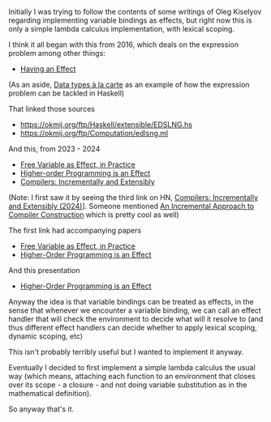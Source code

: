Initially I was trying to follow the contents of some writings of Oleg Kiselyov
regarding implementing variable bindings as effects, but right now this is only
a simple lambda calculus implementation, with lexical scoping.

I think it all began with this from 2016, which deals on the expression problem
among other things:

* [Having an Effect](https://okmij.org/ftp/Computation/having-effect.html)

(As an aside, [Data types à la
carte](https://www.cambridge.org/core/journals/journal-of-functional-programming/article/data-types-a-la-carte/14416CB20C4637164EA9F77097909409)
as an example of how the expression problem can be tackled in Haskell)

That linked those sources

* https://okmij.org/ftp/Haskell/extensible/EDSLNG.hs
* https://okmij.org/ftp/Computation/edlsng.ml

And this, from 2023 - 2024

* [Free Variable as Effect, in Practice](https://okmij.org/ftp/Computation/var-effect/)
* [Higher-order Programming is an Effect](https://okmij.org/ftp/Computation/variables-effects.html)
* [Compilers: Incrementally and Extensibly](https://okmij.org/ftp/tagless-final/Compiler/)

(Note: I first saw it by seeing the third link on HN, [Compilers: Incrementally
and Extensibly (2024)](https://news.ycombinator.com/item?id=43593088)]. Someone
mentioned [An Incremental Approach to Compiler
Construction](http://scheme2006.cs.uchicago.edu/11-ghuloum.pdf) which is pretty
cool as well)

The first link had accompanying papers

* [Free Variable as Effect, in Practice](https://okmij.org/ftp/Computation/var-effect/var-effect.pdf)
* [Higher-Order Programming is an Effect](https://okmij.org/ftp/Computation/HOPE.pdf)

And this presentation

* [Higher-Order Programming is an Effect](https://okmij.org/ftp/Computation/HOPE-talk.pdf)

Anyway the idea is that variable bindings can be treated as effects, in the
sense that whenever we encounter a variable binding, we can call an effect
handler that will check the environment to decide what will it resolve to (and
thus different effect handlers can decide whether to apply lexical scoping,
dynamic scoping, etc)

This isn't probably terribly useful but I wanted to implement it anyway.

Eventually I decided to first implement a simple lambda calculus the usual way
(which means, attaching each function to an environment that closes over its
scope - a closure - and not doing variable substitution as in the mathematical
definition).

So anyway that's it.
